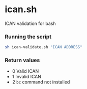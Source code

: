 # ican.sh
ICAN validation for bash

### Running the script

```sh
sh ican-validate.sh "ICAN ADDRESS"
```

### Return values

 - 0 Valid ICAN
 - 1 Invalid ICAN
 - 2 `bc` command not installed
